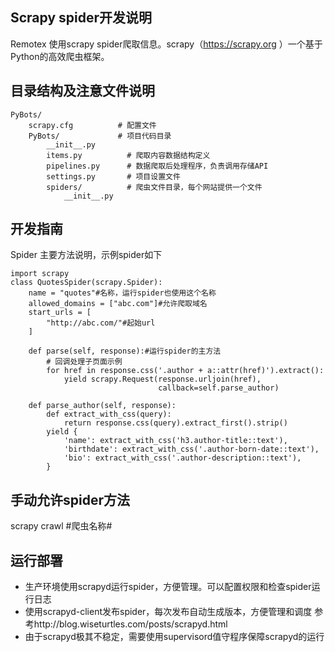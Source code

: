## Scrapy spider开发说明
Remotex 使用scrapy spider爬取信息。scrapy（https://scrapy.org ）一个基于Python的高效爬虫框架。

## 目录结构及注意文件说明

    PyBots/
        scrapy.cfg          # 配置文件
        PyBots/             # 项目代码目录
            __init__.py
            items.py          # 爬取内容数据结构定义
            pipelines.py      # 数据爬取后处理程序，负责调用存储API
            settings.py       # 项目设置文件
            spiders/          # 爬虫文件目录，每个网站提供一个文件
                __init__.py

## 开发指南
Spider 主要方法说明，示例spider如下

    import scrapy
    class QuotesSpider(scrapy.Spider):
        name = "quotes"#名称，运行spider也使用这个名称
        allowed_domains = ["abc.com"]#允许爬取域名
        start_urls = [
            "http://abc.com/"#起始url
        ]

        def parse(self, response):#运行spider的主方法
            # 回调处理子页面示例
            for href in response.css('.author + a::attr(href)').extract():
                yield scrapy.Request(response.urljoin(href),
                                     callback=self.parse_author)

        def parse_author(self, response):
            def extract_with_css(query):
                return response.css(query).extract_first().strip()
            yield {
                'name': extract_with_css('h3.author-title::text'),
                'birthdate': extract_with_css('.author-born-date::text'),
                'bio': extract_with_css('.author-description::text'),
            }

## 手动允许spider方法
scrapy crawl #爬虫名称#

## 运行部署
- 生产环境使用scrapyd运行spider，方便管理。可以配置权限和检查spider运行日志
- 使用scrapyd-client发布spider，每次发布自动生成版本，方便管理和调度
  参考http://blog.wiseturtles.com/posts/scrapyd.html
- 由于scrapyd极其不稳定，需要使用supervisord值守程序保障scrapyd的运行
